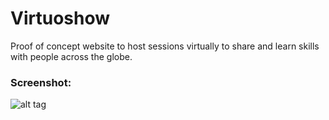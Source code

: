 # Virtuoshow
Proof of concept website to host sessions virtually to share and learn skills with people across the globe.

### Screenshot:
![alt tag](https://cdn.rawgit.com/vasanthk/Virtuoshow/master/imgs/Skadoosh.png)
